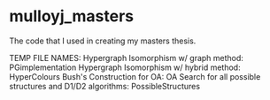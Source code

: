# mulloyj_masters
The code that I used in creating my masters thesis.

TEMP FILE NAMES:
Hypergraph Isomorphism w/ graph method: PGimplementation
Hypergraph Isomorphism w/ hybrid method: HyperColours
Bush's Construction for OA: OA
Search for all possible structures and D1/D2 algorithms: PossibleStructures
